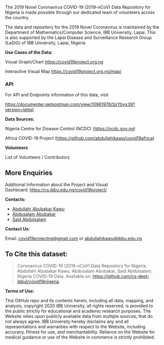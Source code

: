 

The 2019 Novel Coronavirus COVID-19 (2019-nCoV) Data Repository for Nigeria is made possible through our dedicated team of volunteers across the country. 

The data and repository for the 2019 Novel Coronavirus is maintained by the Department of Mathematics/Computer Science, IBB University, Lapai. This is also supported by the Lapai Disease and Surveillance Research Group (LaDiG) of IBB University, Lapai, Nigeria

**Use Cases of the Data:**

Visual Graph/Chart https://covid19project.org.ng

Interactive Visual Map https://covid19project.org.ng/map/

### API
For API and Endpoints information of this data, visit 

https://documenter.getpostman.com/view/10961978/SzYbyx39?version=latest

**Data Sources:**

Nigeria Centre for Disease Control (NCDC) (https://ncdc.gov.ng) 

Africa COVID-19 Project (https://github.com/abdullahikawu/covid19africa)

**Volunteers**

List of Volunteers / Contributors

## More Enquiries

Additional Information about the Project and Visual Dashboard: https://cs.ibbu.edu.ng/covid19project/

**Contacts:**

- [Abdullahi Abubakar Kawu](https://github.com/abdullahikawu/)
- [Abdusalam Abubakar](https://github.com/bynalab)
- [Said Abdulsalam](https://github.com/saidabdul80/)

__Contact Us:__

Email: covid19projectng@gmail.com or abdullahikawu@ibbu.edu.ng

## To Cite this dataset:

> Coronavirus COVID-19 (2019-nCoV) Data Repository for Nigeria. Abdullahi Abubakar Kawu, Abdusalam Abubakar, Said Abdulsalam. Nigeria COVID-19 Data. Available on: https://github.com/cs-dept-ibbul/covid19niigeria.


__Terms of Use:__

This GitHub repo and its contents herein, including all data, mapping, and analysis, copyright 2020 IBB University, all rights reserved, is provided to the public strictly for educational and academic research purposes. The Website relies upon publicly available data from multiple sources, that do not always agree. IBB University hereby disclaims any and all representations and warranties with respect to the Website, including accuracy, fitness for use, and merchantability. Reliance on the Website for medical guidance or use of the Website in commerce is strictly prohibited.
